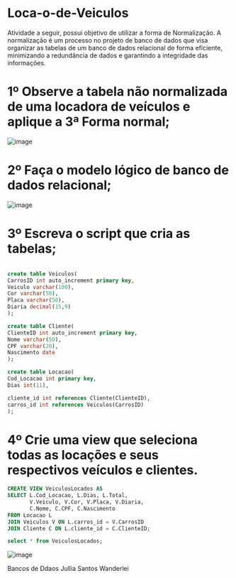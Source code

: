 # Loca-o-de-Veiculos
Atividade a seguir, possui objetivo de utilizar a forma de Normalização. A normalização é um processo no projeto de banco de dados que visa organizar as tabelas
de um banco de dados relacional de forma eficiente, minimizando a redundância de dados e
garantindo a integridade das informações. 

# 1º Observe a tabela não normalizada de uma locadora de veículos e aplique a 3ª Forma normal;
![image](https://github.com/WanderleiJullia/Loca-o-de-Veiculos/assets/144744092/42efb38b-b922-4a13-bdbe-60a5ce51efb5)

# 2º Faça o modelo lógico de banco de dados relacional;
![image](https://github.com/WanderleiJullia/Loca-o-de-Veiculos/assets/144744092/b80bf459-1343-4743-b32c-93f1a2109727)

# 3º Escreva o script que cria as tabelas;
``` SQL

create table Veiculos(
CarrosID int auto_increment primary key, 
Veiculo varchar(100),
Cor varchar(50),
Placa varchar(50),
Diaria decimal(15,9)
);

create table Cliente(
ClienteID int auto_increment primary key, 
Nome varchar(50),
CPF varchar(20),
Nascimento date
);

create table Locacao(
Cod_Locacao int primary key, 
Dias int(11), 

cliente_id int references Cliente(ClienteID),
carros_id int references Veiculos(CarrosID)
);
``` 

# 4º Crie uma view que seleciona todas as locações e seus respectivos veículos e clientes.
``` SQL
CREATE VIEW VeiculosLocados AS
SELECT L.Cod_Locacao, L.Dias, L.Total, 
       V.Veiculo, V.Cor, V.Placa, V.Diaria,
       C.Nome, C.CPF, C.Nascimento
FROM Locacao L
JOIN Veiculos V ON L.carros_id = V.CarrosID
JOIN Cliente C ON L.cliente_id = C.ClienteID;

select * from VeiculosLocados;
```
![image](https://github.com/WanderleiJullia/Loca-o-de-Veiculos/assets/144744092/cafa3438-12a8-4020-abb5-4c5c520560f4)

Bancos de Ddaos 
Jullia Santos Wanderlei
